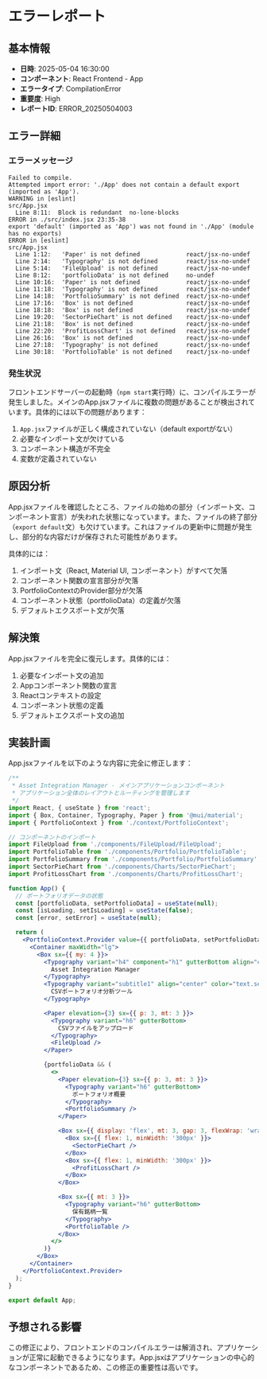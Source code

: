 # エラーレポート

## 基本情報

- **日時**: 2025-05-04 16:30:00
- **コンポーネント**: React Frontend - App
- **エラータイプ**: CompilationError
- **重要度**: High
- **レポートID**: ERROR_20250504003

## エラー詳細

### エラーメッセージ

```
Failed to compile.
Attempted import error: './App' does not contain a default export (imported as 'App').
WARNING in [eslint] 
src/App.jsx
  Line 8:11:  Block is redundant  no-lone-blocks
ERROR in ./src/index.jsx 23:35-38
export 'default' (imported as 'App') was not found in './App' (module has no exports)
ERROR in [eslint] 
src/App.jsx
  Line 1:12:   'Paper' is not defined             react/jsx-no-undef
  Line 2:14:   'Typography' is not defined        react/jsx-no-undef
  Line 5:14:   'FileUpload' is not defined        react/jsx-no-undef
  Line 8:12:   'portfolioData' is not defined     no-undef
  Line 10:16:  'Paper' is not defined             react/jsx-no-undef
  Line 11:18:  'Typography' is not defined        react/jsx-no-undef
  Line 14:18:  'PortfolioSummary' is not defined  react/jsx-no-undef
  Line 17:16:  'Box' is not defined               react/jsx-no-undef
  Line 18:18:  'Box' is not defined               react/jsx-no-undef
  Line 19:20:  'SectorPieChart' is not defined    react/jsx-no-undef
  Line 21:18:  'Box' is not defined               react/jsx-no-undef
  Line 22:20:  'ProfitLossChart' is not defined   react/jsx-no-undef
  Line 26:16:  'Box' is not defined               react/jsx-no-undef
  Line 27:18:  'Typography' is not defined        react/jsx-no-undef
  Line 30:18:  'PortfolioTable' is not defined    react/jsx-no-undef
```

### 発生状況

フロントエンドサーバーの起動時（`npm start`実行時）に、コンパイルエラーが発生しました。メインのApp.jsxファイルに複数の問題があることが検出されています。具体的には以下の問題があります：

1. `App.jsx`ファイルが正しく構成されていない（default exportがない）
2. 必要なインポート文が欠けている
3. コンポーネント構造が不完全
4. 変数が定義されていない

## 原因分析

App.jsxファイルを確認したところ、ファイルの始めの部分（インポート文、コンポーネント宣言）が失われた状態になっています。また、ファイルの終了部分（`export default`文）も欠けています。これはファイルの更新中に問題が発生し、部分的な内容だけが保存された可能性があります。

具体的には：
1. インポート文（React, Material UI, コンポーネント）がすべて欠落
2. コンポーネント関数の宣言部分が欠落
3. PortfolioContextのProvider部分が欠落
4. コンポーネント状態（portfolioData）の定義が欠落
5. デフォルトエクスポート文が欠落

## 解決策

App.jsxファイルを完全に復元します。具体的には：

1. 必要なインポート文の追加
2. Appコンポーネント関数の宣言
3. Reactコンテキストの設定
4. コンポーネント状態の定義
5. デフォルトエクスポート文の追加

## 実装計画

App.jsxファイルを以下のような内容に完全に修正します：

```jsx
/**
 * Asset Integration Manager - メインアプリケーションコンポーネント
 * アプリケーション全体のレイアウトとルーティングを管理します
 */
import React, { useState } from 'react';
import { Box, Container, Typography, Paper } from '@mui/material';
import { PortfolioContext } from './context/PortfolioContext';

// コンポーネントのインポート
import FileUpload from './components/FileUpload/FileUpload';
import PortfolioTable from './components/Portfolio/PortfolioTable';
import PortfolioSummary from './components/Portfolio/PortfolioSummary';
import SectorPieChart from './components/Charts/SectorPieChart';
import ProfitLossChart from './components/Charts/ProfitLossChart';

function App() {
  // ポートフォリオデータの状態
  const [portfolioData, setPortfolioData] = useState(null);
  const [isLoading, setIsLoading] = useState(false);
  const [error, setError] = useState(null);

  return (
    <PortfolioContext.Provider value={{ portfolioData, setPortfolioData, isLoading, setIsLoading, error, setError }}>
      <Container maxWidth="lg">
        <Box sx={{ my: 4 }}>
          <Typography variant="h4" component="h1" gutterBottom align="center">
            Asset Integration Manager
          </Typography>
          <Typography variant="subtitle1" align="center" color="text.secondary" gutterBottom>
            CSVポートフォリオ分析ツール
          </Typography>

          <Paper elevation={3} sx={{ p: 3, mt: 3 }}>
            <Typography variant="h6" gutterBottom>
              CSVファイルをアップロード
            </Typography>
            <FileUpload />
          </Paper>

          {portfolioData && (
            <>
              <Paper elevation={3} sx={{ p: 3, mt: 3 }}>
                <Typography variant="h6" gutterBottom>
                  ポートフォリオ概要
                </Typography>
                <PortfolioSummary />
              </Paper>

              <Box sx={{ display: 'flex', mt: 3, gap: 3, flexWrap: 'wrap' }}>
                <Box sx={{ flex: 1, minWidth: '300px' }}>
                  <SectorPieChart />
                </Box>
                <Box sx={{ flex: 1, minWidth: '300px' }}>
                  <ProfitLossChart />
                </Box>
              </Box>

              <Box sx={{ mt: 3 }}>
                <Typography variant="h6" gutterBottom>
                  保有銘柄一覧
                </Typography>
                <PortfolioTable />
              </Box>
            </>
          )}
        </Box>
      </Container>
    </PortfolioContext.Provider>
  );
}

export default App;
```

## 予想される影響

この修正により、フロントエンドのコンパイルエラーは解消され、アプリケーションが正常に起動できるようになります。App.jsxはアプリケーションの中心的なコンポーネントであるため、この修正の重要性は高いです。
